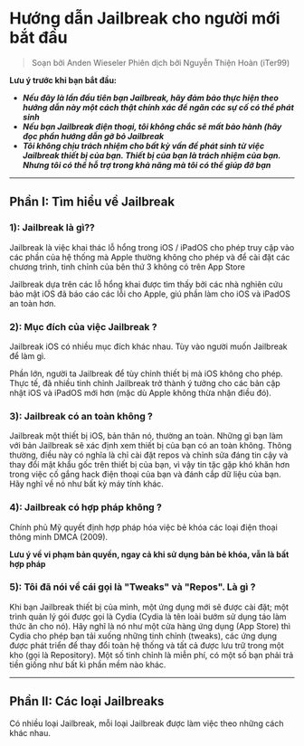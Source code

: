 # Hướng dẫn Jailbreak cho người mới bắt đầu

> Soạn bởi Anden Wieseler
> Phiên dịch bởi Nguyễn Thiện Hoàn (iTer99)

**Lưu ý trước khi bạn bắt đầu:**
* **_Nếu đây là lần đầu tiên bạn Jailbreak, hãy đảm bảo thực hiện theo hướng dẫn này một cách thật chính xác để ngăn các sự cố có thể phát sinh_**
* **_Nếu bạn Jailbreak điện thoại, tôi không chắc sẽ mất bảo hành (hãy đọc phần hướng dẫn gỡ bỏ Jailbreak_**
* **_Tôi không chịu trách nhiệm cho bất kỳ vấn đề phát sinh từ việc Jailbreak thiết bị của bạn. Thiết bị của bạn là trách nhiệm của bạn. Nhưng tôi có thể hỗ trợ trong khả năng mà tôi có thể giúp đỡ bạn_**

---

## Phần I: Tìm hiểu về Jailbreak

### 1): Jailbreak là gì??

Jailbreak là việc khai thác lỗ hổng trong iOS / iPadOS cho phép truy cập vào các phần của hệ thống mà Apple thường không cho phép và để cài đặt các chương trình, tinh chỉnh của bên thứ 3 không có trên App Store

Jailbreak dựa trên các lỗ hổng khai được tìm thấy bởi các nhà nghiên cứu bảo mật iOS đã báo cáo các lỗi cho Apple, giú phần làm cho iOS và iPadOS an toàn hơn.

### 2): Mục đích của việc Jailbreak ?

Jailbreak iOS có nhiều mục đích khác nhau. Tùy vào người muốn Jailbreak để làm gì.

Phần lớn, người ta Jailbreak để tùy chỉnh thiết bị mà iOS không cho phép. Thực tế, đã nhiều tinh chỉnh Jailbreak trở thành ý tưởng cho các bản cập nhật iOS và iPadOS mới hơn (mặc dù Apple không thừa nhận điều đó).

### 3): Jailbreak có an toàn không ?

Jailbreak một thiết bị iOS, bản thân nó, thường an toàn. Những gì bạn làm với bản Jailbreak sẽ xác định xem thiết bị của bạn có an toàn không. Thông thường, điều này có nghĩa là chỉ cài đặt repos và chỉnh sửa đáng tin cậy và thay đổi mật khẩu gốc trên thiết bị của bạn, vì vậy tin tặc gặp khó khăn hơn trong việc cố gắng hack điện thoại của bạn và đánh cắp dữ liệu của bạn. Hãy nghĩ về nó như bất kỳ máy tính khác.

### 4): Jailbreak có hợp pháp không ?

Chính phủ Mỹ quyết định hợp pháp hóa việc bẻ khóa các loại điện thoại thông minh DMCA (2009). 

**Lưu ý về vi phạm bản quyền, ngay cả khi sử dụng bản bẻ khóa, vẫn là bất hợp pháp**

### 5): Tôi đã nói về cái gọi là "Tweaks" và "Repos". Là gì ?

Khi bạn Jailbreak thiết bị của mình, một ứng dụng mới sẽ được cài đặt; một trình quản lý gói được gọi là Cydia (Cydia là tên loài bướm sử dụng táo làm thức ăn cho nó). Hãy nghĩ là nó như một cửa hàng ứng dụng (App Store) thì Cydia cho phép bạn tải xuống những tinh chỉnh (tweaks), các ứng dụng được phát triển để thay đổi toàn hệ thống và tất cả được lưu trữ trong một kho (gọi là Repository).  Một số tinh chỉnh là miễn phí, có một số bạn phải trả tiền giống như bất kì phần mềm nào khác.

---

## Phần II: Các loại Jailbreaks

Có nhiều loại Jailbreak, mỗi loại Jailbreak được làm việc theo những cách khác nhau.